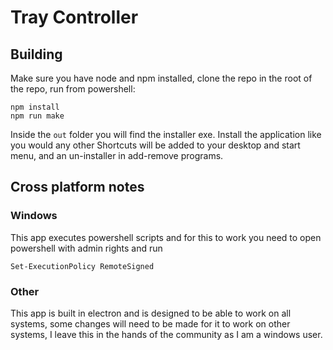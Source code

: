 # Tray Controller

## Building

Make sure you have node and npm installed, clone the repo in the root of the repo, run from powershell:

```
npm install
npm run make
```

Inside the `out` folder you will find the installer exe. Install the application like you would any other
Shortcuts will be added to your desktop and start menu, and an un-installer in add-remove programs.

## Cross platform notes

### Windows

This app executes powershell scripts and for this to work you need to open powershell with admin rights and run

```
Set-ExecutionPolicy RemoteSigned
```

### Other

This app is built in electron and is designed to be able to work on all systems, some changes will need to be made 
for it to work on other systems, I leave this in the hands of the community as I am a windows user.
